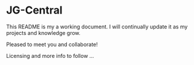 
# JG-Central

This README is my a working document. I will continually update it as my projects and knowledge grow.

Pleased to meet you and collaborate!

Licensing and more info to follow ...
